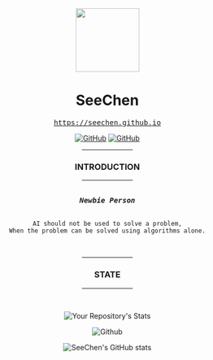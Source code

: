 <div align="center">

<kbd>
<img src="https://avatars.githubusercontent.com/u/39422761?v=4" height="125px"/>
</kbd>

# **SeeChen**

<samp>
<a href="https://seechen.github.io">https://seechen.github.io</a>
</samp>

<a href="https://matrix.to/#/@seechen-614708ab6da03739848607be:gitter.im" target="_blank">![GitHub](https://img.shields.io/badge/CHAT-GITTER-FF5CF7?style=flat&logo=gitter)</a>
<a href="https://discord.com/users/849261427906838528" target="_blank">![GitHub](https://img.shields.io/badge/CHAT-DISCORD-5865F2?style=flat&logo=discord)</a>

<hr width="20%"/>

### **INTRODUCTION**
<hr width="20%"/><br/>

<samp>
<i><strong>Newbie Person</strong></i>
</samp>
<br/><br/>

```
AI should not be used to solve a problem,
When the problem can be solved using algorithms alone.
```

<br/>

<hr width="20%"/>

### **STATE**
<hr width="20%"/><br/>

![Your Repository's Stats](https://github-readme-stats.vercel.app/api/top-langs/?username=SeeChen&theme=blue-green)

![Github](https://github-profile-trophy.vercel.app/?username=SeeChen&title=Issue,Repo,Commit&theme=darkhub&no-frame=true&column=-1)

![SeeChen's GitHub stats](https://github-readme-stats.vercel.app/api?username=SeeChen&show_icons=true&theme=merko)

</div>